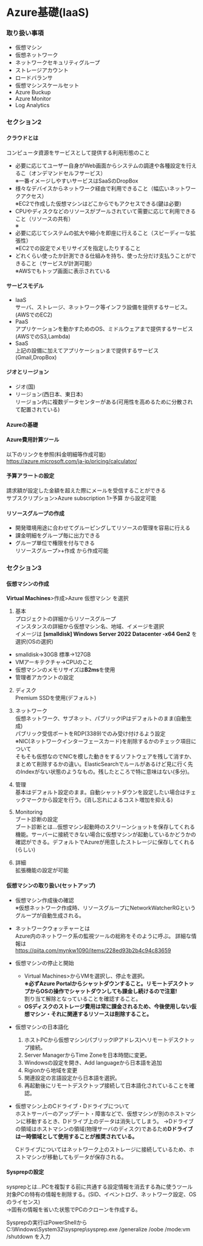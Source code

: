 # Azure基礎(IaaS)
### **取り扱い事項**
* 仮想マシン
* 仮想ネットワーク
* ネットワークセキュリティグループ
* ストレージアカウント
* ロードバランサ
* 仮想マシンスケールセット
* Azure Buckup
* Azure Monitor
* Log Analytics

### セクション2
#### クラウドとは
コンピュータ資源をサービスとして提供する利用形態のこと  
* 必要に応じてユーザー自身がWeb画面からシステムの調達や各種設定を行えるこ（オンデマンドセルフサービス）  
※一番イメージしやすいサービスはSaaSのDropBox
* 様々なデバイスからネットワーク経由で利用できること（幅広いネットワークアクセス）  
※EC2で作成した仮想マシンはどこからでもアクセスできる(鍵は必要)
* CPUやディスクなどのリソースがプールされていて需要に応じて利用できること（リソースの共有）  
※
* 必要に応じてシステムの拡大や縮小を即座に行えること（スピーディーな拡張性）  
※EC2での設定でメモリサイズを指定したりすること
* どれくらい使ったか計測できる仕組みを持ち、使った分だけ支払うことができること（サービスが計測可能）  
※AWSでもトップ画面に表示されている

#### サービスモデル
* IaaS  
サーバ、ストレージ、ネットワーク等インフラ設備を提供するサービス。(AWSでのEC2)
* PaaS  
アプリケーションを動かすためのOS、ミドルウェアまで提供するサービス(AWSでのS3,Lambda)
* SaaS  
上記の設備に加えてアプリケーションまで提供するサービス(Gmail,DropBox)

#### ジオとリージョン
* ジオ(国)
* リージョン(西日本、東日本)  
リージョン内に複数データセンターがある(可用性を高めるために分散されて配置されている)

#### **Azureの基礎**

#### Azure費用計算ツール
以下のリンクを参照(料金明細等作成可能)  
https://azure.microsoft.com/ja-jp/pricing/calculator/


#### 予算アラートの設定
請求額が設定した金額を超えた際にメールを受信することができる  
サブスクリプション>Azure subscription 1>予算 から設定可能

#### リソースグループの作成
* 開発環境用途に合わせてグルーピングしてリソースの管理を容易に行える
* 課金明細をグループ毎に出力できる
* グループ単位で権限を付与できる  
リソースグループ>+作成 から作成可能

### セクション3
#### **仮想マシンの作成**
**Virtual Machines**>作成>Azure 仮想マシン を選択
1. 基本  
プロジェクトの詳細からリソースグループ  
インスタンスの詳細から仮想マシン名、地域、イメージを選択  
イメージは **[smalldisk] Windows Server 2022 Datacenter -x64 Gen2** を選択(OSの選択)  
* smalldisk→30GB 標準→127GB
* VMアーキテクチャ→CPUのこと
* 仮想マシンのメモリサイズは**B2ms**を使用
* 管理者アカウントの設定

2. ディスク  
Premium SSDを使用(デフォルト)

3. ネットワーク  
仮想ネットワーク、サブネット、パブリックIPはデフォルトのまま(自動生成)  
パブリック受信ポートをRDP(3389)でのみ受け付けるよう設定  
※NIC(ネットワークインターフェースカード)を削除するかのチェック項目について  
そもそも仮想なのでNICを模した動きをするソフトウェアを残して消すか、まとめて削除するかの違い。ElasticSearchでルールがあるけど見に行く先のIndexがない状態のようなもの。残したところで特に意味はない(多分)。

4. 管理  
基本はデフォルト設定のまま。自動シャットダウンを設定したい場合はチェックマークから設定を行う。(消し忘れによるコスト増加を抑える)

5. Monitoring  
ブート診断の設定  
ブート診断とは...仮想マシン起動時のスクリーンショットを保存してくれる機能。サーバーに接続できない場合に仮想マシンが起動しているかどうかの確認ができる。デフォルトでAzureが用意したストレージに保存してくれる(らしい)

6. 詳細  
拡張機能の設定が可能

#### 仮想マシンの取り扱い(セットアップ)
* 仮想マシン作成後の確認  
※仮想ネットワーク作成時、リソースグループにNetworkWatcherRGというグループが自動生成される。

* ネットワークウォッチャーとは  
Azure内のネットワーク系の監視ツールの総称をそのように呼ぶ。
詳細な情報は  
https://qiita.com/mynkw1090/items/228ed93b2b4c94c83659

* 仮想マシンの停止と開始  
  * Virtual Machines>からVMを選択し、停止を選択。  
  **※必ずAzure Portalからシャットダウンすること。リモートデスクトップからOSの操作でシャットダウンしても課金し続けるので注意!**  
  割り当て解除となっていることを確認すること。
  * **OSディスクのストレージ費用は常に課金されるため、今後使用しない仮想マシン・それに関連するリソースは削除すること。**  

* 仮想マシンの日本語化  
  1. ホストPCから仮想マシン(パブリックIPアドレス)へリモートデスクトップ接続。
  2. Server ManagerからTime Zoneを日本時間に変更。
  3. Windowsの設定を開き、Add languageから日本語を追加
  4. Rigionから地域を変更
  5. 関連設定の言語設定から日本語を選択。
  6. 再起動後にリモートデスクトップ接続して日本語化されていることを確認。

* 仮想マシン上のCドライブ・Dドライブについて  
ホストサーバーのアップデート・障害などで、仮想マシンが別のホストマシンに移動するとき、Dドライブ上のデータは消失してしまう。
→Dドライブの領域はホストマシンの領域(物理サーバのディスク)であるため**Dドライブは一時領域として使用することが推奨されている。**

  Cドライブについてはネットワーク上のストレージに接続しているため、ホストマシンが移動してもデータが保存される。

#### Sysprepの設定
sysprepとは...PCを複製する前に共通する設定情報を消去する為に使うツール
対象PCの特有の情報を削除する。(SID、イベントログ、ネットワーク設定、OSのライセンス)  
→固有の情報を省いた状態でPCのクローンを作成する。

Sysprepの実行はPowerShellから  
C:\Windows\System32\sysprep\sysprep.exe /generalize /oobe /mode:vm /shutdown を入力



